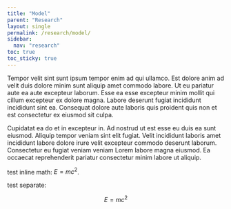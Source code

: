 ```yaml
---
title: "Model"
parent: "Research"
layout: single
permalink: /research/model/
sidebar:
  nav: "research"
toc: true
toc_sticky: true
---
```

<!--
<style>
.page__content {
  max-width: 100% !important;
  width: 100% !important;
  padding-left: 2rem;
  padding-right: 2rem;
}
</style>
-->

Tempor velit sint sunt ipsum tempor enim ad qui ullamco. Est dolore anim ad velit duis dolore minim sunt aliquip amet commodo labore. Ut eu pariatur aute ea aute excepteur laborum. Esse ea esse excepteur minim mollit qui cillum excepteur ex dolore magna. Labore deserunt fugiat incididunt incididunt sint ea. Consequat dolore aute laboris quis proident quis non et est consectetur ex eiusmod sit culpa.

Cupidatat ea do et in excepteur in. Ad nostrud ut est esse eu duis ea sunt eiusmod. Aliquip tempor veniam sint elit fugiat. Velit incididunt laboris amet incididunt labore dolore irure velit excepteur commodo deserunt laborum. Consectetur eu fugiat veniam veniam Lorem labore magna eiusmod. Ea occaecat reprehenderit pariatur consectetur minim labore ut aliquip.

test inline math: $E = mc^2$.

test separate:

$$  
E = mc^2  
$$

